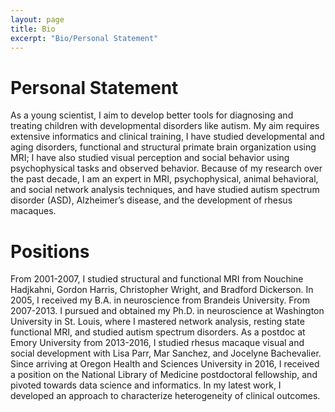 ```yaml
---
layout: page
title: Bio
excerpt: "Bio/Personal Statement"
---
```

# Personal Statement
As a young scientist, I aim to develop better tools for diagnosing and treating children with developmental disorders like autism. My aim requires extensive informatics and clinical training, I have studied developmental and aging disorders, functional and structural primate brain organization using MRI; I have also studied visual perception and social behavior using psychophysical tasks and observed behavior. Because of my research over the past decade, I am an expert in MRI, psychophysical, animal behavioral, and social network analysis techniques, and have studied autism spectrum disorder (ASD), Alzheimer’s disease, and the development of rhesus macaques. 

# Positions
From 2001-2007, I studied structural and functional MRI from Nouchine Hadjkahni, Gordon Harris, Christopher Wright, and Bradford Dickerson. In 2005, I received my B.A. in neuroscience from Brandeis University. From 2007-2013. I pursued and obtained my Ph.D. in neuroscience at Washington University in St. Louis, where I mastered network analysis, resting state functional MRI, and studied autism spectrum disorders. As a postdoc at Emory University from 2013-2016, I studied rhesus macaque visual and social development with Lisa Parr, Mar Sanchez, and Jocelyne Bachevalier. Since arriving at Oregon Health and Sciences University in 2016, I received a position on the National Library of Medicine postdoctoral fellowship, and pivoted towards data science and informatics. In my latest work, I developed an approach to characterize heterogeneity of clinical outcomes.
